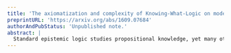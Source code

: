 ```yaml
---
title: 'The axiomatization and complexity of Knowing-What-Logic on model class K'
preprintURL: 'https://arxiv.org/abs/1609.07684'
authorAndPubStatus: 'Unpublished note.'
abstract: | 
  Standard epistemic logic studies propositional knowledge, yet many other types of knowledge such as "knowing whether'', "knowing what'', "knowing how'' are frequently and widely used. This paper presents a axiomatization and a tableau for the modal logic of "knowing-what" operator on arbitrary Kripke models. As we are not working on S5 model class, this operator is not technically a "knowing" operator, but the inner structure is clearer in this setting.
---
```

